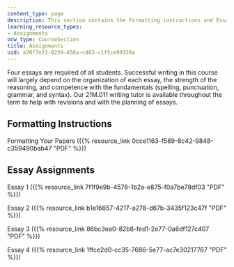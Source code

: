 ```yaml
---
content_type: page
description: This section contains the Formatting instructions and Essay Statements.
learning_resource_types:
- Assignments
ocw_type: CourseSection
title: Assignments
uid: a70f7e23-8259-456a-c463-c1f5ce99328a
---
```


Four essays are required of all students. Successful writing in this course will largely depend on the organization of each essay, the strength of the reasoning, and competence with the fundamentals (spelling, punctuation, grammar, and syntax). Our 21M.011 writing tutor is available throughout the term to help with revisions and with the planning of essays.

Formatting Instructions
-----------------------

Formatting Your Papers ({{% resource_link 0cce1163-f589-8c42-9848-c359490bab47 "PDF" %}})

Essay Assignments
-----------------

Essay 1 ({{% resource_link 7f1f9e9b-4578-1b2a-e875-f0a7be78df03 "PDF" %}})

Essay 2 ({{% resource_link b1e16657-4217-a278-d67b-3435f123c47f "PDF" %}})

Essay 3 ({{% resource_link 86bc3ea0-82b8-fed1-2e77-0a6df127c407 "PDF" %}})

Essay 4 ({{% resource_link 1ffce2d0-cc35-7686-5e77-ac7e30217767 "PDF" %}})